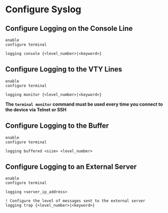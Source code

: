 # Configure Syslog

## Configure Logging on the Console Line

```Cisco IOS
enable
configure terminal

logging console {<level_number>|<keyword>}
```

## Configure Logging to the VTY Lines

```Cisco IOS
enable
configure terminal

logging monitor {<level_number>|<keyword>}
```

**The `terminal monitor` command must be used every time you connect to the device via Telnet or SSH**

## Configure Logging to the Buffer

```Cisco IOS
enable
configure terminal

logging buffered <size> <level_number>
```

## Configure Logging to an External Server

```Cisco IOS
enable
configure terminal

logging <server_ip_address>

! Configure the level of messages sent to the external server
logging trap {<level_number>|<keyword>}
```

